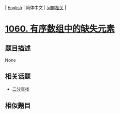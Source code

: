 
| [English](README_EN.md) | 简体中文 | [问题相关](QUESTION.md) |
# [1060. 有序数组中的缺失元素](https://leetcode-cn.com/problems/missing-element-in-sorted-array/)
## 题目描述
None
## 相关话题
- [二分查找](https://leetcode-cn.com/tag/binary-search)
## 相似题目

